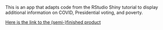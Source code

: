 This is an app that adapts code from the RStudio Shiny tutorial to display additional information on COVID, Presidential voting, and poverty. 


<a href= "https://dannydata.shinyapps.io/demo_app/"> Here is the link to the (semi-)finished product </a>
